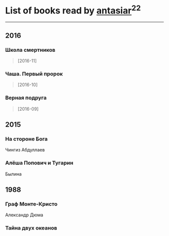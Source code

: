 # List of books read by [antasiar](http://vk.com/id68827372)<sup>22</sup>
---

## 2016

### Школа смертников
> [2016-11] 


### Чаша. Первый пророк
> [2016-10] 


### Верная подруга
> [2016-09] 

































## 2015

### На стороне Бога
Чингиз Абдуллаев


### Алёша Попович и Тугарин
Былина



## 1988

### Граф Монте-Кристо
Александр Дюма


### Тайна двух океанов



